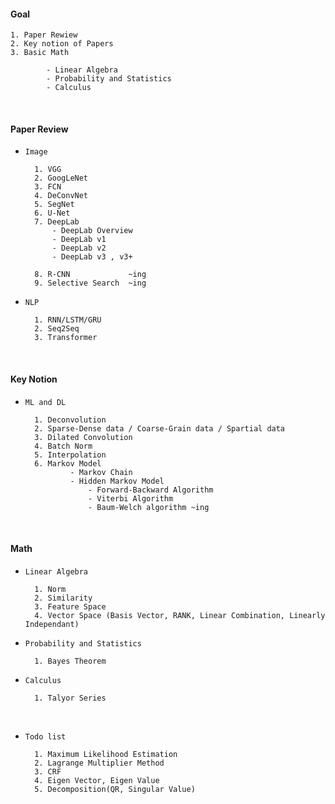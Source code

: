
#### Goal 

    1. Paper Rewiew
    2. Key notion of Papers 
    3. Basic Math  
    
            - Linear Algebra 
            - Probability and Statistics
            - Calculus
            

<br>

#### Paper Review

- `Image` 

        1. VGG
        2. GoogLeNet
        3. FCN
        4. DeConvNet
        5. SegNet
        6. U-Net
        7. DeepLab 
            - DeepLab Overview
            - DeepLab v1 
            - DeepLab v2
            - DeepLab v3 , v3+

        8. R-CNN             ~ing
        9. Selective Search  ~ing
    
- `NLP`

        1. RNN/LSTM/GRU
        2. Seq2Seq
        3. Transformer


<br>
    
#### Key Notion

- `ML and DL` 

        1. Deconvolution
        2. Sparse-Dense data / Coarse-Grain data / Spartial data
        3. Dilated Convolution
        4. Batch Norm 
        5. Interpolation  
        6. Markov Model 
                - Markov Chain 
                - Hidden Markov Model 
                    - Forward-Backward Algorithm
                    - Viterbi Algorithm
                    - Baum-Welch algorithm ~ing



<br>

#### Math

- `Linear Algebra`

        1. Norm
        2. Similarity
        3. Feature Space 
        4. Vector Space (Basis Vector, RANK, Linear Combination, Linearly Independant)

- `Probability and Statistics`

        1. Bayes Theorem

- `Calculus`

        1. Talyor Series

<br>

- `Todo list`

        1. Maximum Likelihood Estimation        
        2. Lagrange Multiplier Method
        3. CRF 
        4. Eigen Vector, Eigen Value
        5. Decomposition(QR, Singular Value)
